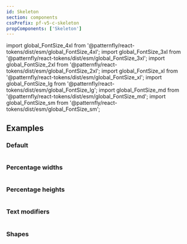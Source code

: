 ```yaml
---
id: Skeleton
section: components
cssPrefix: pf-v5-c-skeleton
propComponents: ['Skeleton']
---
```


import global_FontSize_4xl from '@patternfly/react-tokens/dist/esm/global_FontSize_4xl';
import global_FontSize_3xl from '@patternfly/react-tokens/dist/esm/global_FontSize_3xl';
import global_FontSize_2xl from '@patternfly/react-tokens/dist/esm/global_FontSize_2xl';
import global_FontSize_xl from '@patternfly/react-tokens/dist/esm/global_FontSize_xl';
import global_FontSize_lg from '@patternfly/react-tokens/dist/esm/global_FontSize_lg';
import global_FontSize_md from '@patternfly/react-tokens/dist/esm/global_FontSize_md';
import global_FontSize_sm from '@patternfly/react-tokens/dist/esm/global_FontSize_sm';

## Examples

### Default

```ts file="./SkeletonDefault.tsx"
```

### Percentage widths

```ts file="./SkeletonPercentageWidth.tsx"
```

### Percentage heights

```ts file="./SkeletonPercentageHeight.tsx"
```

### Text modifiers

```ts file="./SkeletonText.tsx"
```

### Shapes

```ts file="./SkeletonShapes.tsx"
```
